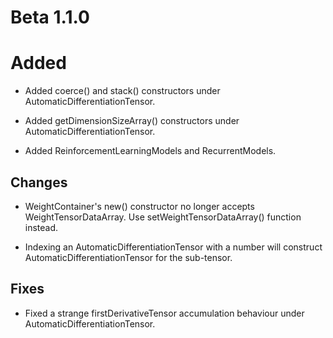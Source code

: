 # Beta 1.1.0

# Added

* Added coerce() and stack() constructors under AutomaticDifferentiationTensor.

* Added getDimensionSizeArray() constructors under AutomaticDifferentiationTensor.

* Added ReinforcementLearningModels and RecurrentModels.

## Changes

* WeightContainer's new() constructor no longer accepts WeightTensorDataArray. Use setWeightTensorDataArray() function instead.

* Indexing an AutomaticDifferentiationTensor with a number will construct AutomaticDifferentiationTensor for the sub-tensor.

## Fixes

* Fixed a strange firstDerivativeTensor accumulation behaviour under AutomaticDifferentiationTensor.
